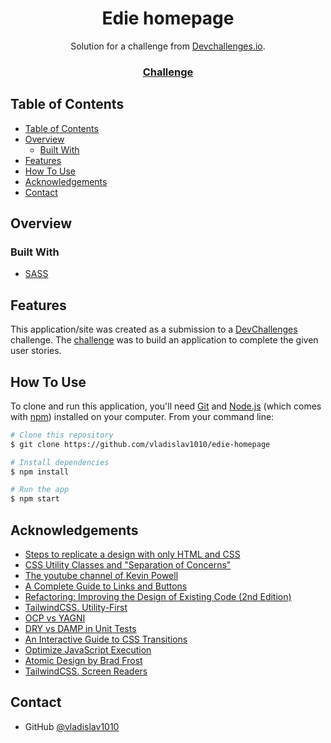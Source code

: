 <h1 align="center">Edie homepage</h1>

<div align="center">
   Solution for a challenge from  <a href="http://devchallenges.io" target="_blank">Devchallenges.io</a>.
</div>

<div align="center">
  <h3>
    <a href="https://devchallenges.io/challenges/xobQBuf8zWWmiYMIAZe0">
      Challenge
    </a>
  </h3>
</div>

<!-- TABLE OF CONTENTS -->

## Table of Contents

- [Table of Contents](#table-of-contents)
- [Overview](#overview)
  - [Built With](#built-with)
- [Features](#features)
- [How To Use](#how-to-use)
- [Acknowledgements](#acknowledgements)
- [Contact](#contact)

<!-- OVERVIEW -->

## Overview

### Built With

<!-- This section should list any major frameworks that you built your project using. Here are a few examples.-->

- [SASS](https://sass-lang.com/)

## Features

<!-- List the features of your application or follow the template. Don't share the figma file here :) -->

This application/site was created as a submission to a [DevChallenges](https://devchallenges.io/challenges) challenge. The [challenge](https://devchallenges.io/challenges/xobQBuf8zWWmiYMIAZe0) was to build an application to complete the given user stories.

## How To Use

<!-- Example: -->

To clone and run this application, you'll need [Git](https://git-scm.com) and [Node.js](https://nodejs.org/en/download/) (which comes with [npm](http://npmjs.com)) installed on your computer. From your command line:

```bash
# Clone this repository
$ git clone https://github.com/vladislav1010/edie-homepage

# Install dependencies
$ npm install

# Run the app
$ npm start
```

## Acknowledgements

<!-- This section should list any articles or add-ons/plugins that helps you to complete the project. This is optional but it will help you in the future. For example -->

- [Steps to replicate a design with only HTML and CSS](https://devchallenges-blogs.web.app/how-to-replicate-design/)
- [CSS Utility Classes and "Separation of Concerns"](https://adamwathan.me/css-utility-classes-and-separation-of-concerns/)
- [The youtube channel of Kevin Powell](https://www.youtube.com/channel/UCJZv4d5rbIKd4QHMPkcABCw)
- [A Complete Guide to Links and Buttons](https://css-tricks.com/a-complete-guide-to-links-and-buttons/)
- [Refactoring: Improving the Design of Existing Code (2nd Edition)](https://www.amazon.com/Refactoring-Improving-Existing-Addison-Wesley-Signature/dp/0134757599/ref=pd_lpo_14_t_0/131-9241214-4594852?_encoding=UTF8&pd_rd_i=0134757599&pd_rd_r=e49a5fae-7d57-4003-a6a8-421ec33090ad&pd_rd_w=yxLrx&pd_rd_wg=TCZMC&pf_rd_p=337be819-13af-4fb9-8b3e-a5291c097ebb&pf_rd_r=YJWMR6E3W96TDQYPSSPF&psc=1&refRID=YJWMR6E3W96TDQYPSSPF)
- [TailwindCSS. Utility-First](https://tailwindcss.com/docs/utility-first)
- [OCP vs YAGNI](https://enterprisecraftsmanship.com/posts/ocp-vs-yagni)
- [DRY vs DAMP in Unit Tests](https://enterprisecraftsmanship.com/posts/dry-damp-unit-tests/)
- [An Interactive Guide to CSS Transitions](https://www.joshwcomeau.com/animation/css-transitions/)
- [Optimize JavaScript Execution](https://developers.google.com/web/fundamentals/performance/rendering/optimize-javascript-execution)
- [Atomic Design by Brad Frost](https://atomicdesign.bradfrost.com/)
- [TailwindCSS. Screen Readers](https://tailwindcss.com/docs/screen-readers#class-reference)

## Contact

- GitHub [@vladislav1010](https://github.com/vladislav1010)
